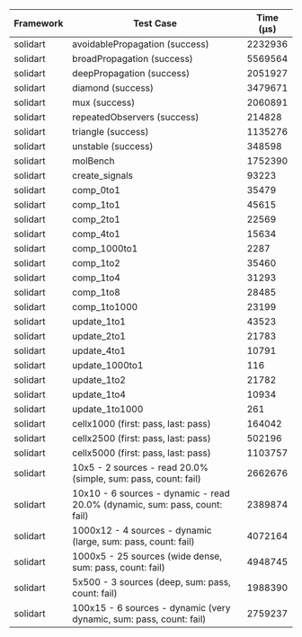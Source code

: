 | Framework | Test Case | Time (μs) |
| --- | --- | --- |
| solidart | avoidablePropagation (success) | 2232936 |
| solidart | broadPropagation (success) | 5569564 |
| solidart | deepPropagation (success) | 2051927 |
| solidart | diamond (success) | 3479671 |
| solidart | mux (success) | 2060891 |
| solidart | repeatedObservers (success) | 214828 |
| solidart | triangle (success) | 1135276 |
| solidart | unstable (success) | 348598 |
| solidart | molBench | 1752390 |
| solidart | create_signals | 93223 |
| solidart | comp_0to1 | 35479 |
| solidart | comp_1to1 | 45615 |
| solidart | comp_2to1 | 22569 |
| solidart | comp_4to1 | 15634 |
| solidart | comp_1000to1 | 2287 |
| solidart | comp_1to2 | 35460 |
| solidart | comp_1to4 | 31293 |
| solidart | comp_1to8 | 28485 |
| solidart | comp_1to1000 | 23199 |
| solidart | update_1to1 | 43523 |
| solidart | update_2to1 | 21783 |
| solidart | update_4to1 | 10791 |
| solidart | update_1000to1 | 116 |
| solidart | update_1to2 | 21782 |
| solidart | update_1to4 | 10934 |
| solidart | update_1to1000 | 261 |
| solidart | cellx1000 (first: pass, last: pass) | 164042 |
| solidart | cellx2500 (first: pass, last: pass) | 502196 |
| solidart | cellx5000 (first: pass, last: pass) | 1103757 |
| solidart | 10x5 - 2 sources - read 20.0% (simple, sum: pass, count: fail) | 2662676 |
| solidart | 10x10 - 6 sources - dynamic - read 20.0% (dynamic, sum: pass, count: fail) | 2389874 |
| solidart | 1000x12 - 4 sources - dynamic (large, sum: pass, count: fail) | 4072164 |
| solidart | 1000x5 - 25 sources (wide dense, sum: pass, count: fail) | 4948745 |
| solidart | 5x500 - 3 sources (deep, sum: pass, count: fail) | 1988390 |
| solidart | 100x15 - 6 sources - dynamic (very dynamic, sum: pass, count: fail) | 2759237 |
